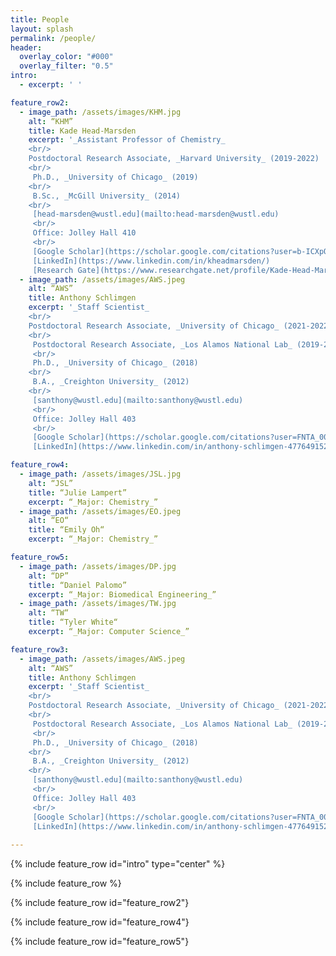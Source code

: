 ```yaml
---
title: People
layout: splash
permalink: /people/
header:
  overlay_color: "#000"
  overlay_filter: "0.5"
intro: 
  - excerpt: ' '

feature_row2:
  - image_path: /assets/images/KHM.jpg
    alt: “KHM”
    title: Kade Head-Marsden 
    excerpt: '_Assistant Professor of Chemistry_   
    <br/>
    Postdoctoral Research Associate, _Harvard University_ (2019-2022) 
    <br/>
     Ph.D., _University of Chicago_ (2019) 
    <br/>
     B.Sc., _McGill University_ (2014) 
    <br/>
     [head-marsden@wustl.edu](mailto:head-marsden@wustl.edu)  
     <br/>
     Office: Jolley Hall 410  
     <br/>
     [Google Scholar](https://scholar.google.com/citations?user=b-ICXpQAAAAJ&hl=en)  
     [LinkedIn](https://www.linkedin.com/in/kheadmarsden/)
     [Research Gate](https://www.researchgate.net/profile/Kade-Head-Marsden)'  
  - image_path: /assets/images/AWS.jpeg
    alt: “AWS”
    title: Anthony Schlimgen 
    excerpt: '_Staff Scientist_   
    <br/>
    Postdoctoral Research Associate, _University of Chicago_ (2021-2022) 
    <br/>
     Postdoctoral Research Associate, _Los Alamos National Lab_ (2019-2021) 
     <br/>
     Ph.D., _University of Chicago_ (2018) 
    <br/>
     B.A., _Creighton University_ (2012) 
    <br/>
     [santhony@wustl.edu](mailto:santhony@wustl.edu)  
     <br/>
     Office: Jolley Hall 403  
     <br/>
     [Google Scholar](https://scholar.google.com/citations?user=FNTA_00AAAAJ&hl=en&oi=sra)  
     [LinkedIn](https://www.linkedin.com/in/anthony-schlimgen-477649152/)' 

feature_row4:
  - image_path: /assets/images/JSL.jpg
    alt: “JSL”
    title: “Julie Lampert”
    excerpt: “_Major: Chemistry_”
  - image_path: /assets/images/EO.jpeg
    alt: “EO“
    title: “Emily Oh“
    excerpt: “_Major: Chemistry_”

feature_row5:
  - image_path: /assets/images/DP.jpg
    alt: “DP”
    title: “Daniel Palomo”
    excerpt: “_Major: Biomedical Engineering_”
  - image_path: /assets/images/TW.jpg
    alt: “TW“
    title: “Tyler White“
    excerpt: “_Major: Computer Science_”

feature_row3:
  - image_path: /assets/images/AWS.jpeg
    alt: “AWS”
    title: Anthony Schlimgen 
    excerpt: '_Staff Scientist_   
    <br/>
    Postdoctoral Research Associate, _University of Chicago_ (2021-2022) 
    <br/>
     Postdoctoral Research Associate, _Los Alamos National Lab_ (2019-2021) 
     <br/>
     Ph.D., _University of Chicago_ (2018) 
    <br/>
     B.A., _Creighton University_ (2012) 
    <br/>
     [santhony@wustl.edu](mailto:santhony@wustl.edu)  
     <br/>
     Office: Jolley Hall 403  
     <br/>
     [Google Scholar](https://scholar.google.com/citations?user=FNTA_00AAAAJ&hl=en&oi=sra)  
     [LinkedIn](https://www.linkedin.com/in/anthony-schlimgen-477649152/)'  
     
---
```


{% include feature_row id="intro" type="center" %}

{% include feature_row %}

{% include feature_row id="feature_row2"}

{% include feature_row id="feature_row4"}

{% include feature_row id="feature_row5"}


 




 
